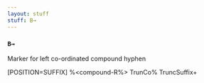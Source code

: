 ```yaml
---
layout: stuff
stuff: B→
---
```

### ` B→ ` 

Marker for left co-ordinated compound hyphen

[POSITION=SUFFIX]
%<compound-R%>
TrunCo% 
TruncSuffix+
